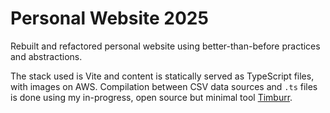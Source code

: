 # Personal Website 2025

Rebuilt and refactored personal website using better-than-before practices and abstractions.

The stack used is Vite and content is statically served as TypeScript files, with images on AWS. Compilation between CSV data sources and `.ts` files is done using my in-progress, open source but minimal tool [Timburr](https://github.com/andrlime/timburr).
